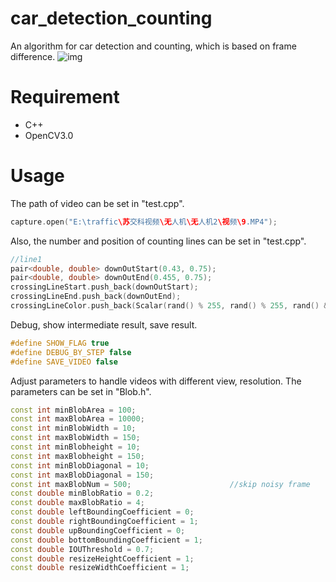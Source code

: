 # car_detection_counting
An algorithm for car detection and counting, which is based on frame difference.
![img](https://raw.githubusercontent.com/hjptriplebee/car_detection_counting/master/demo.gif)


# Requirement
- C++
- OpenCV3.0

# Usage
The path of video can be set in "test.cpp".
```cpp
capture.open("E:\traffic\苏交科视频\无人机\无人机2\视频\9.MP4");
```
Also, the number and position of counting lines can be set in "test.cpp".
```cpp
//line1
pair<double, double> downOutStart(0.43, 0.75);
pair<double, double> downOutEnd(0.455, 0.75);
crossingLineStart.push_back(downOutStart);
crossingLineEnd.push_back(downOutEnd);
crossingLineColor.push_back(Scalar(rand() % 255, rand() % 255, rand() & 255));
```
Debug, show intermediate result, save result.
```cpp
#define SHOW_FLAG true
#define DEBUG_BY_STEP false
#define SAVE_VIDEO false
```
Adjust parameters to handle videos with different view, resolution.
The parameters can be set in "Blob.h".

```cpp
const int minBlobArea = 100;
const int maxBlobArea = 10000;
const int minBlobWidth = 10;
const int maxBlobWidth = 150;
const int minBlobheight = 10;
const int maxBlobheight = 150;
const int minBlobDiagonal = 10;
const int maxBlobDiagonal = 150;
const int maxBlobNum = 500;                      //skip noisy frame
const double minBlobRatio = 0.2;
const double maxBlobRatio = 4;
const double leftBoundingCoefficient = 0;
const double rightBoundingCoefficient = 1;
const double upBoundingCoefficient = 0;
const double bottomBoundingCoefficient = 1;
const double IOUThreshold = 0.7;
const double resizeHeightCoefficient = 1;
const double resizeWidthCoefficient = 1;
```
